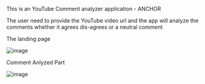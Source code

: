 This is an YouTube Comment analyzer application - ANCHOR

The user need to provide the YouTube video url and the app will analyze the comments whether it agrees dis-agrees or a neutral comment

The landing page 

![image](https://github.com/user-attachments/assets/5781258f-c1ef-4bb3-bb21-8c55d5a2f3dc)

Comment Anlyzed Part

![image](https://github.com/user-attachments/assets/c8eff756-264c-4259-9990-54f2dc208fef)
